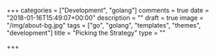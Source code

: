 +++
categories = ["Development", "golang"]
comments = true
date = "2018-01-16T15:49:07+00:00"
description = ""
draft = true
image = "/img/about-bg.jpg"
tags = ["go", "golang", "templates", "themes", "development"]
title = "Picking the Strategy"
type = ""

+++
